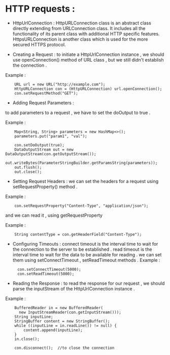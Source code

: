 # HTTP requests : 

* HttpUrlConnection : 
HttpURLConnection class is an abstract class directly extending from URLConnection class. It includes all the functionality of its parent class with additional HTTP specific features. HttpsURLConnection is another class which is used for the more secured HTTPS protocol.

* Creating a Request : 
to initiate a HttpUrlConnection instance , we should use openConnection() method of URL class , but we still didn't establish the connection . 

Example :

        URL url = new URL("http://example.com");
        HttpURLConnection con = (HttpURLConnection) url.openConnection();
        con.setRequestMethod("GET");


* Adding Request Parameters : 

to add parameters to a request , we have to set the doOutput to true .

Example : 

        Map<String, String> parameters = new HashMap<>();
        parameters.put("param1", "val");

        con.setDoOutput(true);
        DataOutputStream out = new DataOutputStream(con.getOutputStream());
        out.writeBytes(ParameterStringBuilder.getParamsString(parameters));
        out.flush();
        out.close();

* Setting Request Headers : 
we can set the headers for a request using setRequestProperty() method  . 

Example :

        con.setRequestProperty("Content-Type", "application/json");

and we can read it , using getRequestProperty 

Example :

        String contentType = con.getHeaderField("Content-Type");

* Configuring Timeouts  : 
connect timeout is the interval time to wait for the connection to the server to be established .
read timeout is the interval time to wait for the data to be available for reading .
we can set them using setConnectTimeout , setReadTimeout methods .
Example : 

        con.setConnectTimeout(5000);
        con.setReadTimeout(5000);


* Reading the Response :
to read the response for our request , we should parse the inputStream of the HttpUrlConnection instance . 

Example : 

        BufferedReader in = new BufferedReader(
          new InputStreamReader(con.getInputStream()));
        String inputLine;
        StringBuffer content = new StringBuffer();
        while ((inputLine = in.readLine()) != null) {
            content.append(inputLine);
        }
        in.close();

        con.disconnect();  //to close the connection 

